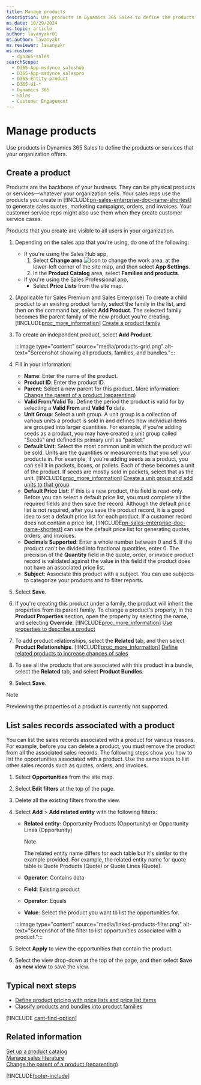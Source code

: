 ```yaml
---
title: Manage products
description: Use products in Dynamics 365 Sales to define the products or services that your organization offers.
ms.date: 10/29/2024
ms.topic: article
author: lavanyakr01
ms.author: lavanyakr
ms.reviewer: lavanyakr
ms.custom:
  - dyn365-sales
searchScope:
  - D365-App-msdynce_saleshub
  - D365-App-msdynce_salespro
  - D365-Entity-product
  - D365-UI-*
  - Dynamics 365
  - Sales
  - Customer Engagement
---
```


# Manage products

Use products in Dynamics 365 Sales to define the products or services that your organization offers.

## Create a product

Products are the backbone of your business. They can be physical products or services—whatever your organization sells. Your sales reps use the products you create in [!INCLUDE[pn-sales-enterprise-doc-name-shortest](../includes/pn-sales-enterprise-doc-name-shortest.md)] to generate sales quotes, marketing campaigns, orders, and invoices. Your customer service reps might also use them when they create customer service cases.

Products that you create are visible to all users in your organization.

1. Depending on the sales app that you're using, do one of the following:

    - If you're using the Sales Hub app,
      1. Select **Change area** ![Icon to change the work area.](media/change-area-icon.png "Icon to change the work area") at the lower-left corner of the site map, and then select **App Settings**.
      1. In the **Product Catalog** area, select **Families and products**.
    - If you're using the Sales Professional app,
      - Select **Price Lists** from the site map.

1. (Applicable for Sales Premium and Sales Enterprise) To create a child product to an existing product family, select the family in the list, and then on the command bar, select **Add Product**. The selected family becomes the parent family of the new product you're creating. [!INCLUDE[proc_more_information](../includes/proc-more-information.md)] [Create a product family](create-product-family.md)

1. To create an independent product, select **Add Product**.

    :::image type="content" source="media/products-grid.png" alt-text="Screenshot showing all products, families, and bundles.":::

1. Fill in your information:

    - **Name**: Enter the name of the product.
    - **Product ID**: Enter the product ID.
    - **Parent**: Select a new parent for this product. More information: [Change the parent of a product (reparenting)](change-product-parent.md)
    - **Valid From**/**Valid To**: Define the period the product is valid for by selecting a **Valid From** and **Valid To** date.
    - **Unit Group**: Select a unit group. A unit group is a collection of various units a product is sold in and defines how individual items are grouped into larger quantities. For example, if you're adding seeds as a product, you may have created a unit group called "Seeds" and defined its primary unit as "packet."
    - **Default Unit**: Select the most common unit in which the product will be sold. Units are the quantities or measurements that you sell your products in. For example, if you're adding seeds as a product, you can sell it in packets, boxes, or pallets. Each of these becomes a unit of the product. If seeds are mostly sold in packets, select that as the unit. [!INCLUDE[proc_more_information](../includes/proc-more-information.md)] [Create a unit group and add units to that group](create-unit-group-add-units-that-group.md)
    - **Default Price List**: If this is a new product, this field is read-only. Before you can select a default price list, you must complete all the required fields and then save the record. Although the default price list is not required, after you save the product record, it is a good idea to set a default price list for each product. If a customer record does not contain a price list, [!INCLUDE[pn-sales-enterprise-doc-name-shortest](../includes/pn-sales-enterprise-doc-name-shortest.md)] can use the default price list for generating quotes, orders, and invoices.
    - **Decimals Supported**: Enter a whole number between 0 and 5. If the product can't be divided into fractional quantities, enter 0. The precision of the **Quantity** field in the quote, order, or invoice product record is validated against the value in this field if the product does not have an associated price list.
    - **Subject**: Associate this product with a subject. You can use subjects to categorize your products and to filter reports.

1. Select **Save**.

1. If you're creating this product under a family, the product will inherit the properties from its parent family. To change a product's property, in the **Product Properties** section, open the property by selecting the name, and selecting **Override**. [!INCLUDE[proc_more_information](../includes/proc-more-information.md)] [Use properties to describe a product](use-properties-describe-product.md)

1. To add product relationships, select the **Related** tab, and then select **Product Relationships**. [!INCLUDE[proc_more_information](../includes/proc-more-information.md)] [Define related products to increase chances of sales](define-related-products-increase-chances-sales.md)

1. To see all the products that are associated with this product in a bundle, select the **Related** tab, and select **Product Bundles**.

1. Select **Save**.

> [!NOTE]
> Previewing the properties of a product is currently not supported.

## List sales records associated with a product

You can list the sales records associated with a product for various reasons. For example, before you can delete a product, you must remove the product from all the associated sales records. The following steps show you how to list the opportunities associated with a product. Use the same steps to list other sales records such as quotes, orders, and invoices.

1. Select **Opportunities** from the site map.
1. Select **Edit filters** at the top of the page.
1. Delete all the existing filters from the view.
1. Select **Add** > **Add related entity** with the following filters:
    - **Related entity**: Opportunity Products (Opportunity) or Opportunity Lines (Opportunity)

        > [!NOTE]
        > The related entity name differs for each table but it's similar to the example provided. For example, the related entity name for quote table is Quote Products (Quote) or Quote Lines (Quote).

    - **Operator**: Contains data
    - **Field**: Existing product
    - **Operator**: Equals
    - **Value**: Select the product you want to list the opportunities for.

    :::image type="content" source="media/linked-products-filter.png" alt-text="Screenshot of the filter to list opportunities associated with a product.":::

1. Select **Apply** to view the opportunities that contain the product.
1. Select the view drop-down at the top of the page, and then select **Save as new view** to save the view.

## Typical next steps

- [Define product pricing with price lists and price list items](create-price-lists-price-list-items-define-pricing-products.md)
- [Classify products and bundles into product families](create-product-bundles-sell-multiple-items-together.md)

[!INCLUDE [cant-find-option](../includes/cant-find-option.md)]

## Related information

[Set up a product catalog](set-up-product-catalog-walkthrough.md)  
[Manage sales literature](create-sales-literature.md)  
[Change the parent of a product (reparenting)](change-product-parent.md)

[!INCLUDE[footer-include](../includes/footer-banner.md)]
